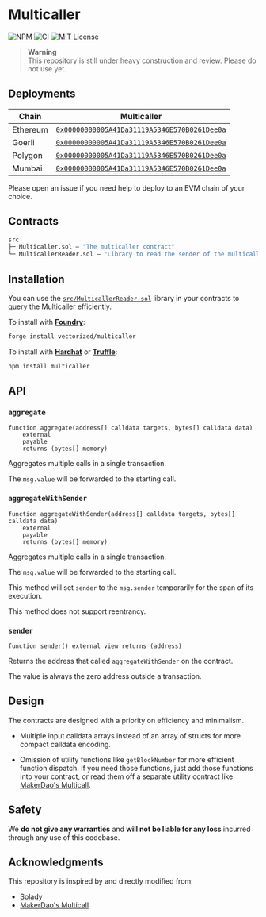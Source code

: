 # Multicaller

[![NPM][npm-shield]][npm-url]
[![CI][ci-shield]][ci-url]
[![MIT License][license-shield]][license-url]

> **Warning**   
> This repository is still under heavy construction and review. Please do not use yet.

## Deployments

| Chain | Multicaller |
|---|---|
| Ethereum | [`0x00000000005A41Da31119A5346E570B0261Dee0a`](https://etherscan.io/address/0x00000000005A41Da31119A5346E570B0261Dee0a) |
| Goerli | [`0x00000000005A41Da31119A5346E570B0261Dee0a`](https://goerli.etherscan.io/address/0x00000000005A41Da31119A5346E570B0261Dee0a) |
| Polygon | [`0x00000000005A41Da31119A5346E570B0261Dee0a`](https://polygonscan.com/address/0x00000000005A41Da31119A5346E570B0261Dee0a) |
| Mumbai | [`0x00000000005A41Da31119A5346E570B0261Dee0a`](https://mumbai.polygonscan.com/address/0x00000000005A41Da31119A5346E570B0261Dee0a) |


Please open an issue if you need help to deploy to an EVM chain of your choice.

## Contracts

```ml
src
├─ Multicaller.sol — "The multicaller contract"
└─ MulticallerReader.sol — "Library to read the sender of the multicaller contract"
``` 

## Installation

You can use the [`src/MulticallerReader.sol`](./src/MulticallerReader.sol) library in your contracts to query the Multicaller efficiently.

To install with [**Foundry**](https://github.com/gakonst/foundry):

```sh
forge install vectorized/multicaller
```

To install with [**Hardhat**](https://github.com/nomiclabs/hardhat) or [**Truffle**](https://github.com/trufflesuite/truffle):

```sh
npm install multicaller
```

## API

### `aggregate`
```solidity
function aggregate(address[] calldata targets, bytes[] calldata data)
    external
    payable
    returns (bytes[] memory)
```  
Aggregates multiple calls in a single transaction.

The `msg.value` will be forwarded to the starting call.

### `aggregateWithSender`
```solidity
function aggregateWithSender(address[] calldata targets, bytes[] calldata data)
    external
    payable
    returns (bytes[] memory)
```  
Aggregates multiple calls in a single transaction.

The `msg.value` will be forwarded to the starting call.

This method will set `sender` to the `msg.sender` temporarily for the span of its execution.

This method does not support reentrancy.

### `sender`
```solidity
function sender() external view returns (address)
```  
Returns the address that called `aggregateWithSender` on the contract.

The value is always the zero address outside a transaction.

## Design

The contracts are designed with a priority on efficiency and minimalism. 

- Multiple input calldata arrays instead of an array of structs for more compact calldata encoding.

- Omission of utility functions like `getBlockNumber` for more efficient function dispatch. If you need those functions, just add those functions into your contract, or read them off a separate utility contract like [MakerDao's Multicall](https://github.com/makerdao/multicall).

## Safety

We **do not give any warranties** and **will not be liable for any loss** incurred through any use of this codebase.

## Acknowledgments

This repository is inspired by and directly modified from:

- [Solady](https://github.com/vectorized/solady)
- [MakerDao's Multicall](https://github.com/makerdao/multicall)


[npm-shield]: https://img.shields.io/npm/v/multicaller.svg
[npm-url]: https://www.npmjs.com/package/multicaller

[ci-shield]: https://img.shields.io/github/actions/workflow/status/vectorized/multicaller/ci.yml?label=build&branch=main
[ci-url]: https://github.com/vectorized/multicaller/actions/workflows/ci.yml

[license-shield]: https://img.shields.io/badge/License-MIT-green.svg
[license-url]: https://github.com/vectorized/multicaller/blob/main/LICENSE.txt
